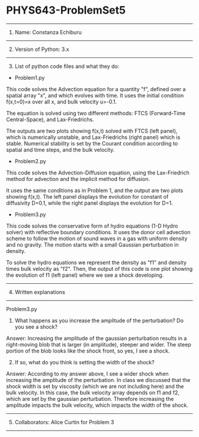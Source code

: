# PHYS643-ProblemSet5
------------------------------------
1. Name: Constanza Echiburu
------------------------------------
2. Version of Python: 3.x
------------------------------------
3. List of python code files and what they do:

- Problem1.py

This code solves the Advection equation for a quantity "f", defined over a spatial array "x", and which evolves with time. It uses the initial condition f(x,t=0)=x over all x, and bulk velocity u=-0.1.

The equation is solved using two different methods: FTCS (Forward-Time Central-Space), and Lax-Friedrichs.

The outputs are two plots showing f(x,t) solved with FTCS (left panel), which is numerically unstable, and Lax-Friedrichs (right panel) which is stable. Numerical stability is set by the Courant condition according to spatial and time steps, and the bulk velocity.


- Problem2.py

This code solves the Advection-Diffusion equation, using the Lax-Friedrich method for advection and the implicit method for diffusion.

It uses the same conditions as in Problem 1, and the output are two plots showing f(x,t). The left panel displays the evolution for constant of diffusivity D=0.1, while the right panel displays the evolution for D=1. 

- Problem3.py

This code solves the conservative form of hydro equations (1-D Hydro solver) with reflective boundary conditions. It uses the donor cell advection scheme to follow the motion of sound waves in a gas with uniform density and no gravity. The motion starts with a small Gaussian perturbation in density.

To solve the hydro equations we represent the density as "f1" and density times bulk velocity as "f2". Then, the output of this code is one plot showing the evolution of f1 (left panel) where we see a shock developing.

------------------------------------
4. Written explanations
------------------------------------

Problem3.py

1) What happens as you increase the amplitude of the perturbation? Do you see a shock? 

Answer: Increasing the amplitude of the gaussian perturbation results in a right-moving blob that is larger (in amplitude), steeper and wider. The steep portion of the blob looks like the shock front, so yes, I see a shock.

2) If so, what do you think is setting the width of the shock?

Answer: According to my answer above, I see a wider shock when increasing the amplitude of the perturbation. In class we discussed that the shock width is set by viscosity (which we are not including here) and the bulk velocity. In this case, the bulk velocity array depends on f1 and f2, which are set by the gaussian perturbation. Therefore increasing the amplitude impacts the bulk velocity, which impacts the width of the shock.

------------------------------------
5. Collaborators: Alice Curtin for Problem 3
------------------------------------
